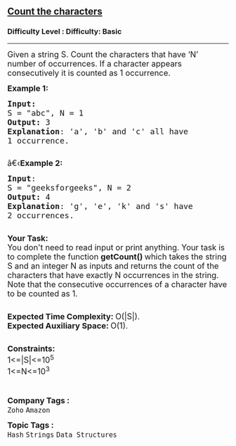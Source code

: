 <h2><a href="https://www.geeksforgeeks.org/problems/count-the-characters1821/1?page=2&category=Strings&difficulty=Basic&sortBy=submissions">Count the characters</a></h2><h3>Difficulty Level : Difficulty: Basic</h3><hr><div class="problems_problem_content__Xm_eO"><p><span style="font-size:18px">Given a string S. Count the characters that have ‘N’ number of occurrences. If a character appears consecutively it is counted as 1 occurrence.</span></p>

<p><span style="font-size:18px"><strong>Example 1:</strong></span></p>

<pre><span style="font-size:18px"><strong>Input:</strong>
S = "abc", N = 1
<strong>Output:</strong> 3
<strong>Explanation</strong>: 'a', 'b' and 'c' all have 
1 occurrence.
</span>
</pre>

<p><span style="font-size:18px">â€‹<strong>Example 2:</strong></span></p>

<pre><span style="font-size:18px"><strong>Input</strong>: 
S = "geeksforgeeks", N = 2
<strong>Output:</strong> 4
<strong>Explanation</strong>: 'g', 'e', 'k' and 's' have
2 occurrences.</span>
</pre>

<p><br>
<span style="font-size:18px"><strong>Your Task:</strong><br>
You don't need to read input or print anything. Your task is to complete the function&nbsp;<strong>getCount()&nbsp;</strong>which takes the string S and an integer N as inputs and returns the count of the characters that have exactly N occurrences in the string. Note that the consecutive occurrences of a character have to be counted as 1.</span></p>

<p><br>
<span style="font-size:18px"><strong>Expected Time Complexity:&nbsp;</strong>O(|S|).<br>
<strong>Expected Auxiliary Space:&nbsp;</strong>O(1).</span></p>

<p><br>
<span style="font-size:18px"><strong>Constraints:</strong><br>
1&lt;=|S|&lt;=10<sup>5</sup><br>
1&lt;=N&lt;=10<sup>3</sup></span></p>

<p>&nbsp;</p>
</div><p><span style=font-size:18px><strong>Company Tags : </strong><br><code>Zoho</code>&nbsp;<code>Amazon</code>&nbsp;<br><p><span style=font-size:18px><strong>Topic Tags : </strong><br><code>Hash</code>&nbsp;<code>Strings</code>&nbsp;<code>Data Structures</code>&nbsp;